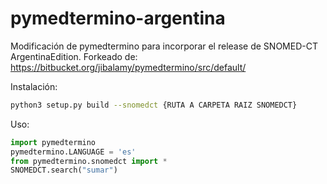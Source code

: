 # pymedtermino-argentina

Modificación de pymedtermino para incorporar el release de SNOMED-CT ArgentinaEdition. Forkeado de:
https://bitbucket.org/jibalamy/pymedtermino/src/default/

Instalación:

```bash
python3 setup.py build --snomedct {RUTA A CARPETA RAIZ SNOMEDCT}
```

Uso:

```python
import pymedtermino
pymedtermino.LANGUAGE = 'es'
from pymedtermino.snomedct import *
SNOMEDCT.search("sumar")
```